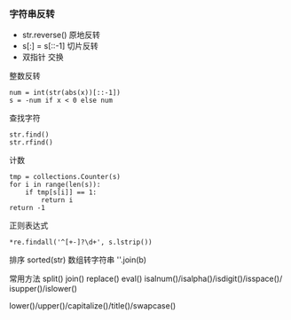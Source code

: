 ### 字符串反转
* str.reverse() 原地反转
* s[:] = s[::-1] 切片反转
* 双指针 交换

整数反转
```
num = int(str(abs(x))[::-1])
s = -num if x < 0 else num
```
查找字符
```
str.find()
str.rfind()
```
计数
```
tmp = collections.Counter(s)
for i in range(len(s)):
    if tmp[s[i]] == 1:
        return i
return -1
```
正则表达式
```
*re.findall('^[+-]?\d+', s.lstrip())
```

排序
sorted(str)
数组转字符串
''.join(b)

常用方法
split()
join()
replace()
eval()
isalnum()/isalpha()/isdigit()/isspace()/
isupper()/islower()

lower()/upper()/capitalize()/title()/swapcase()
